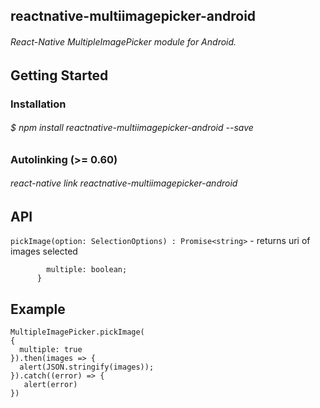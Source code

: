 ## reactnative-multiimagepicker-android
###### React-Native MultipleImagePicker module for Android.

## Getting Started

### Installation
###### $ npm install reactnative-multiimagepicker-android --save

### Autolinking (>= 0.60)
###### react-native link reactnative-multiimagepicker-android

## API
```pickImage(option: SelectionOptions) : Promise<string>``` - returns uri of images selected
```SelectionOptions {
        multiple: boolean;
      }
 ```
## Example
```
MultipleImagePicker.pickImage(
{
  multiple: true
}).then(images => {
  alert(JSON.stringify(images));
}).catch((error) => {
   alert(error)
})
```



